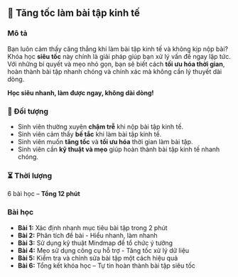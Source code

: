 ## 📌 Tăng tốc làm bài tập kinh tế  

### Mô tả  
Bạn luôn cảm thấy căng thẳng khi làm bài tập kinh tế và không kịp nộp bài? Khóa học **siêu tốc** này chính là giải pháp giúp bạn xử lý vấn đề ngay lập tức. Với những bí quyết và mẹo nhỏ gọn, bạn sẽ biết cách **tối ưu hóa thời gian**, hoàn thành bài tập nhanh chóng và chính xác mà không cần lý thuyết dài dòng.  

**Học siêu nhanh, làm được ngay, không dài dòng!**  

### 🎯 Đối tượng  
- Sinh viên thường xuyên **chậm trễ** khi nộp bài tập kinh tế.  
- Sinh viên cảm thấy **bế tắc** khi làm bài tập kinh tế.  
- Sinh viên muốn **tăng tốc** và **tối ưu hóa** thời gian làm bài tập.  
- Sinh viên cần **kỹ thuật và mẹo** giúp hoàn thành bài tập kinh tế nhanh chóng.  

### ⏳ Thời lượng  
6 bài học – **Tổng 12 phút**  

### Bài học  
- **Bài 1:** Xác định nhanh mục tiêu bài tập trong 2 phút  
- **Bài 2:** Phân tích đề bài - Hiểu nhanh, làm nhanh  
- **Bài 3:** Sử dụng kỹ thuật Mindmap để tổ chức ý tưởng  
- **Bài 4:** Mẹo sử dụng công cụ hỗ trợ - Tăng tốc xử lý dữ liệu  
- **Bài 5:** Kiểm tra và chỉnh sửa bài tập một cách hiệu quả  
- **Bài 6:** Tổng kết khóa học – Tự tin hoàn thành bài tập siêu tốc